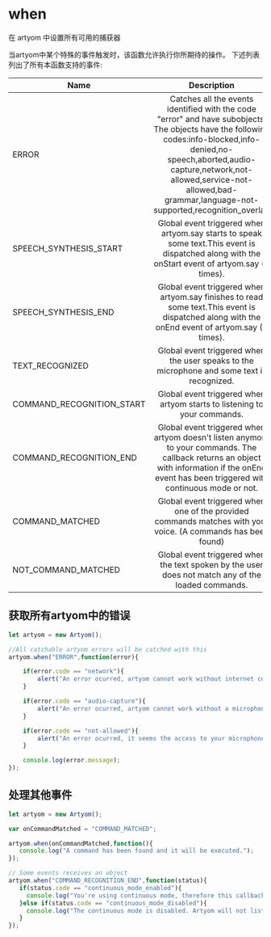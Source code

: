 # when

在 artyom 中设置所有可用的捕获器

当artyom中某个特殊的事件触发时，该函数允许执行你所期待的操作。
下述列表列出了所有本函数支持的事件:

Name|Description
---|:--:|
ERROR|Catches all the events identified with the code "error" and have subobjects. The objects have the following codes:info-blocked,info-denied,no-speech,aborted,audio-capture,network,not-allowed,service-not-allowed,bad-grammar,language-not-supported,recognition_overlap
SPEECH_SYNTHESIS_START|Global event triggered when artyom.say starts to speak some text.This event is dispatched along with the onStart event of artyom.say (2 times).
SPEECH_SYNTHESIS_END|Global event triggered when artyom.say finishes to read some text.This event is dispatched along with the onEnd event of artyom.say (2 times).
TEXT_RECOGNIZED|Global event triggered when the user speaks to the microphone and some text is recognized.
COMMAND_RECOGNITION_START|Global event triggered when artyom starts to listening to your commands.
COMMAND_RECOGNITION_END|Global event triggered when artyom doesn't listen anymore to your commands. The callback returns an object with information if the onEnd event has been triggered with continuous mode or not.
COMMAND_MATCHED|Global event triggered when one of the provided commands matches with your voice. (A commands has been found)
NOT_COMMAND_MATCHED|Global event triggered when the text spoken by the user does not match any of the loaded commands.


## 获取所有artyom中的错误

```javascript
let artyom = new Artyom();

//All catchable artyom errors will be catched with this
artyom.when("ERROR",function(error){

    if(error.code == "network"){
        alert("An error ocurred, artyom cannot work without internet connection !");
    }

    if(error.code == "audio-capture"){
        alert("An error ocurred, artyom cannot work without a microphone");
    }

    if(error.code == "not-allowed"){
        alert("An error ocurred, it seems the access to your microphone is denied");
    }

    console.log(error.message);
});
```

## 处理其他事件

```javascript
let artyom = new Artyom();

var onCommandMatched = "COMMAND_MATCHED";

artyom.when(onCommandMatched,function(){
   console.log("A command has been found and it will be executed.");
});

// Some events receives an object
artyom.when("COMMAND_RECOGNITION_END",function(status){
   if(status.code == "continuous_mode_enabled"){
     console.log("You're using continuous mode, therefore this callbacks is more likely to don't be used");
   }else if(status.code == "continuous_mode_disabled"){
     console.log("The continuous mode is disabled. Artyom will not listen anymore till the next initialization");
   }
});
```